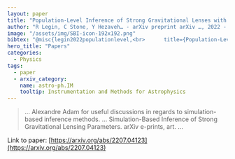 ```yaml
---
layout: paper
title: "Population-Level Inference of Strong Gravitational Lenses with Neural Network-Based Selection Correction"
author: "R Legin, C Stone, Y Hezaveh… - arXiv preprint arXiv …, 2022 - arxiv.org"
image: "/assets/img/SBI-icon-192x192.png"
bibtex: "@misc{legin2022populationlevel,<br>      title={Population-Level Inference of Strong Gravitational Lenses with Neural Network-Based Selection Correction}, <br>      author={Ronan Legin and Connor Stone and Yashar Hezaveh and Laurence Perreault-Levasseur},<br>      year={2022},<br>      eprint={2207.04123},<br>      archivePrefix={arXiv},<br>      primaryClass={astro-ph.IM}<br>}"
hero_title: "Papers"
categories:
  - Physics
tags:
  - paper
  - arxiv_category:
    name: astro-ph.IM
    tooltip: Instrumentation and Methods for Astrophysics
---
```

>… Alexandre Adam for useful discussions in regards to simulation-based inference methods. … Simulation-Based Inference of Strong Gravitational Lensing Parameters. arXiv e-prints, art. …

Link to paper: [https://arxiv.org/abs/2207.04123](https://arxiv.org/abs/2207.04123)


